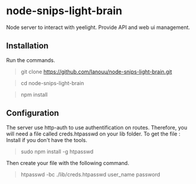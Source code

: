 # node-snips-light-brain
Node server to interact with yeelight. Provide API and web ui management.

## Installation
Run the commands.
> git clone https://github.com/Ianouu/node-snips-light-brain.git

> cd node-snips-light-brain

> npm install



## Configuration
The server use http-auth to use authentification on routes. Therefore, you will need a file called creds.htpasswd on your lib folder. To get the file :\
Install if you don't have the tools.
> sudo npm install -g htpasswd

Then create your file with the following command.
> htpasswd -bc ./lib/creds.htpasswd  user_name password